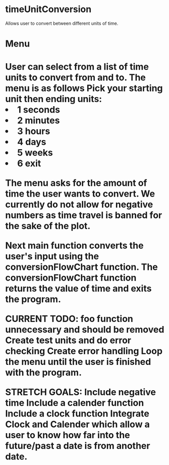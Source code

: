 # timeUnitConversion
Allows user to convert between different units of time.

<h1>Menu<h1>
  User can select from a list of time units to convert from and to. The menu is as follows
Pick your starting unit then ending units: 
  <li>1 seconds</li>
  <li>2 minutes</li>
  <li>3 hours</li>
  <li>4 days</li>
  <li>5 weeks</li>
  <li>6 exit</li>
  
  The menu asks for the amount of time the user wants to convert.  We currently do not allow for negative numbers as time travel is banned for the sake of the plot.
  
  Next main function converts the user's input using the conversionFlowChart function.
  The conversionFlowChart function returns the value of time and exits the program.
  
  
  CURRENT TODO:
  foo function unnecessary and should be removed
  Create test units and do error checking
  Create error handling
  Loop the menu until the user is finished with the program.
  
  STRETCH GOALS:
  Include negative time
  Include a calender function
  Include a clock function
  Integrate Clock and Calender which allow a user to know how far into the future/past a date is from another date.
  

